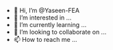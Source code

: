 - 👋 Hi, I’m @Yaseen-FEA
- 👀 I’m interested in ...
- 🌱 I’m currently learning ...
- 💞️ I’m looking to collaborate on ...
- 📫 How to reach me ...

<!---
Yaseen-FEA/Yaseen-FEA is a ✨ special ✨ repository because its `README.md` (this file) appears on your GitHub profile.
You can click the Preview link to take a look at your changes.
--->
